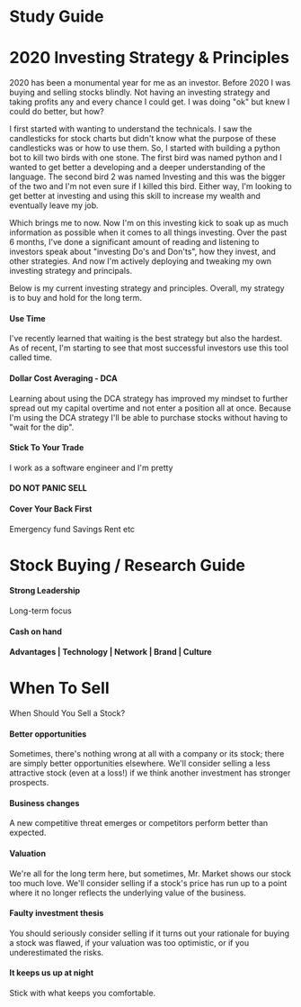 # Study Guide

# 2020 Investing Strategy & Principles
2020 has been a monumental year for me as an investor. Before 2020 I was buying and selling stocks blindly. Not having an investing strategy and taking profits any and every chance I could get. I was doing "ok" but knew I could do better, but how?

I first started with wanting to understand the technicals. I saw the candlesticks for stock charts but didn't know what the purpose of these candlesticks was or how to use them. So, I started with building a python bot to kill two birds with one stone. The first bird was named python and I wanted to get better a developing and a deeper understanding of the language. The second bird 2 was named Investing and this was the bigger of the two and I'm not even sure if I killed this bird. Either way, I'm looking to get better at investing and using this skill to increase my wealth and eventually leave my job.

Which brings me to now. Now I'm on this investing kick to soak up as much information as possible when it comes to all things investing. Over the past 6 months, I've done a significant amount of reading and listening to investors speak about "investing Do's and Don'ts", how they invest, and other strategies. And now I'm actively deploying and tweaking my own investing strategy and principals.

Below is my current investing strategy and principles. Overall, my strategy is to buy and hold for the long term. 

#### Use Time
I've recently learned that waiting is the best strategy but also the hardest. As of recent, I'm starting to see that most successful investors use this tool called time. 

#### Dollar Cost Averaging - DCA
Learning about using the DCA strategy has improved my mindset to further spread out my capital overtime and not enter a position all at once. Because I'm using the DCA strategy I'll be able to purchase stocks without having to "wait for the dip". 

#### Stick To Your Trade
I work as a software engineer and I'm pretty 

#### DO NOT PANIC SELL

#### Cover Your Back First 
Emergency fund
Savings
Rent etc

# Stock Buying / Research Guide

#### Strong Leadership
Long-term focus

#### Cash on hand

#### Advantages | Technology | Network | Brand | Culture

# When To Sell

When Should You Sell a Stock?
#### Better opportunities

Sometimes, there's nothing wrong at all with a company or its stock; there are simply better opportunities elsewhere. We'll consider selling a less attractive stock (even at a loss!) if we think another investment has stronger prospects.

#### Business changes

A new competitive threat emerges or competitors perform better than expected.

#### Valuation

We're all for the long term here, but sometimes, Mr. Market shows our stock too much love. We'll consider selling if a stock's price has run up to a point where it no longer reflects the underlying value of the business.

#### Faulty investment thesis

 You should seriously consider selling if it turns out your rationale for buying a stock was flawed, if your valuation was too optimistic, or if you underestimated the risks.

#### It keeps us up at night

 Stick with what keeps you comfortable.